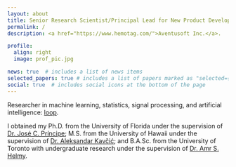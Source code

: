 ```yaml
---
layout: about
title: Senior Research Scientist/Principal Lead for New Product Development
permalink: /
description: <a href="https://www.hemotag.com/">Aventusoft Inc.</a>.

profile:
  align: right
  image: prof_pic.jpg

news: true  # includes a list of news items
selected_papers: true # includes a list of papers marked as "selected={true}"
social: true  # includes social icons at the bottom of the page
---
```


Researcher in machine learning, statistics, signal processing, and artificial intelligence: [loop](https://loop.frontiersin.org/people/277873/overview).

I obtained my Ph.D. from the University of Florida under the supervision of [Dr. José C. Príncipe](https://www.ece.ufl.edu/people/faculty/jose-c-principe/);
M.S. from the University of Hawaii under the supervision of [Dr. Aleksandar Kavčić](https://www.ece.cmu.edu/directory/bios/kavcic-aleksandar.html); and
B.A.Sc. from the University of Toronto with undergraduate research under the supervision of [Dr. Amr S. Helmy](https://www.ece.utoronto.ca/people/helmy-a/).

